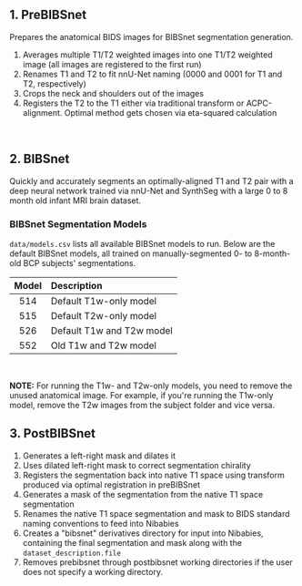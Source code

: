 ## 1. PreBIBSnet

Prepares the anatomical BIDS images for BIBSnet segmentation generation.

1. Averages multiple T1/T2 weighted images into one T1/T2 weighted image (all images are registered to the first run)
2. Renames T1 and T2 to fit nnU-Net naming (0000 and 0001 for T1 and T2, respectively)
3. Crops the neck and shoulders out of the images
4. Registers the T2 to the T1 either via traditional transform or ACPC-alignment. Optimal method gets chosen via eta-squared calculation

<br />

## 2. BIBSnet

Quickly and accurately segments an optimally-aligned T1 and T2 pair with a deep neural network trained via nnU-Net and SynthSeg with a large 0 to 8 month old infant MRI brain dataset.

### BIBSnet Segmentation Models

`data/models.csv` lists all available BIBSnet models to run. Below are the default BIBSnet models, all trained on manually-segmented 0- to 8-month-old BCP subjects' segmentations. 

| Model | Description |
|:-:|:--|
| 514 | Default T1w-only model |
| 515 | Default T2w-only model |
| 526 | Default T1w and T2w model |
| 552 | Old T1w and T2w model |

<br />

**NOTE:** For running the T1w- and T2w-only models, you need to remove the unused anatomical image. For example, if you're running the T1w-only model, remove the T2w images from the subject folder and vice versa. 

## 3. PostBIBSnet

1. Generates a left-right mask and dilates it
2. Uses dilated left-right mask to correct segmentation chirality
3. Registers the segmentation back into native T1 space using transform produced via optimal registration in preBIBSnet
4. Generates a mask of the segmentation from the native T1 space segmentation
5. Renames the native T1 space segmentation and mask to BIDS standard naming conventions to feed into Nibabies
6. Creates a "bibsnet" derivatives directory for input into Nibabies, containing the final segmentation and mask along with the `dataset_description.file`
7. Removes prebibsnet through postbibsnet working directories if the user does not specify a working directory.

<br />

